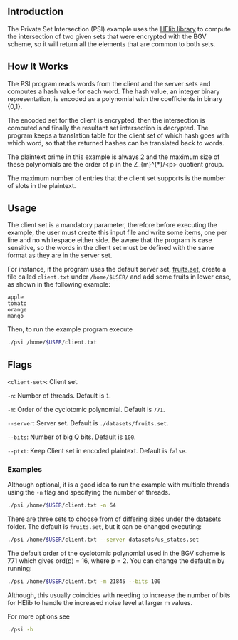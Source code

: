 ## Introduction
The Private Set Intersection (PSI) example uses the [HElib library](https://github.com/homenc/HElib) to compute the intersection of two given sets that were encrypted with the BGV scheme, so it will return all the elements that are common to both sets.

## How It Works
The PSI program reads words from the client and the server sets and computes a hash value for each word. The hash value, an integer binary representation, is encoded as a polynomial with the coefficients in binary {0,1}.

The encoded set for the client is encrypted, then the intersection is computed and finally the resultant set intersection is decrypted. The program keeps a translation table for the client set of which hash goes with which word, so that the returned hashes can be translated back to words.

The plaintext prime in this example is always 2 and the maximum size of these polynomials are the order of p in the Z_{m}^{\*}/\<p\> quotient group.

The maximum number of entries that the client set supports is the number of slots in the plaintext.

## Usage
The client set is a mandatory parameter, therefore before executing the example, the user must create this input file and write some items, one per line and no whitespace either side. Be aware that the program is case sensitive, so the words in the client set must be defined with the same format as they are in the server set.

For instance, if the program uses the default server set, [fruits.set](./datasets/fruits.set), create a file called `client.txt` under `/home/$USER/` and add some fruits in lower case, as shown in the following example:
```
apple
tomato
orange
mango
```

Then, to run the example program execute
```bash
./psi /home/$USER/client.txt
```

## Flags
`<client-set>`: Client set.

`-n`: Number of threads. Default is `1`.

`-m`: Order of the cyclotomic polynomial. Default is `771`.

`--server`: Server set. Default is `./datasets/fruits.set`.

`--bits`: Number of big Q bits. Default is `100`.

`--ptxt`: Keep Client set in encoded plaintext. Default is `false`.

### Examples

Although optional, it is a good idea to run the example with multiple threads using the `-n` flag and specifying the number of threads.
```bash
./psi /home/$USER/client.txt -n 64
```

There are three sets to choose from of differing sizes under the [datasets](./datasets) folder. The default is `fruits.set`, but it can be changed executing:
```bash
./psi /home/$USER/client.txt --server datasets/us_states.set
```

The default order of the cyclotomic polynomial used in the BGV scheme is 771 which gives ord(p) = 16, where p = 2. You can change the default `m` by running:
```bash
./psi /home/$USER/client.txt -m 21845 --bits 100
```
Although, this usually coincides with needing to increase the number of bits for HElib to handle the increased noise level at larger m values.

For more options see
```bash
./psi -h
```
